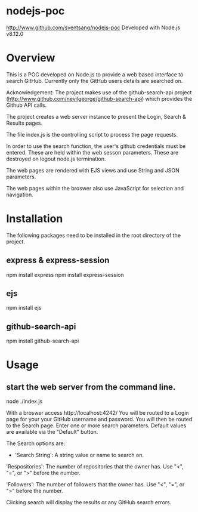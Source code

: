 # nodejs-poc
http://www.github.com/sventsang/nodejs-poc
Developed with Node.js v8.12.0


# Overview
This is a POC developed on Node.js to provide a web based interface to search GitHub. Currently only the GitHub users details are searched on. 

Acknowledgement: The project makes use of the github-search-api project (http://www.github.com/nevilgeorge/github-search-api) which provides the Github API calls. 

The project creates a web server instance to present the Login, Search & Results pages.

The file index.js is the controlling script to process the page requests.

In order to use the search function, the user's github credentials must be entered. These are held within the web sesson parameters. These are destroyed on logout node.js termination.

The web pages are rendered with EJS views and use String and JSON parameters.

The web pages within the broswer also use JavaScript for selection and navigation.



# Installation
The following packages need to be installed in the root directory of the project.

## express & express-session
npm install express
npm install express-session

## ejs
npm install ejs

## github-search-api
npm install github-search-api





# Usage

## start the web server from the command line.
node ./index.js


With a broswer access http://localhost:4242/ You will be routed to a Login page for your your GitHub username and password. You will then be routed to the Search page. Enter one or more search parameters. Default values are available via the "Default" button.

The Search options are:

* 'Search String': A string value or name to search on.

'Respositories': The number of repositories that the owner has. Use "<", "=", or ">" before the number.

'Followers': The number of followers that the owner has. Use "<", "=", or ">" before the number.
	

Clicking search will display the results or any GitHub search errors. 



